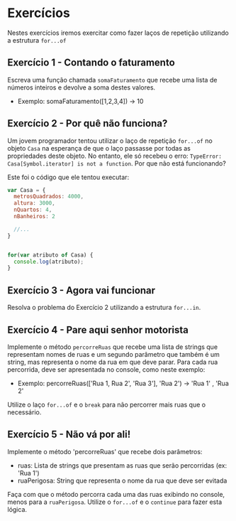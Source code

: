 # Exercícios

Nestes exercícios iremos exercitar como fazer laços de repetição utilizando a estrutura `for...of`

## Exercício 1 - Contando o faturamento
Escreva uma função chamada `somaFaturamento` que recebe uma lista de números inteiros e devolve a soma destes valores.

* Exemplo: somaFaturamento([1,2,3,4]) → 10

## Exercício 2 - Por quê não funciona?
Um jovem programador tentou utilizar o laço de repetição `for...of` no objeto `Casa` na esperança de que o laço passasse por todas as propriedades deste objeto. No entanto, ele só recebeu o erro: `TypeError: Casa[Symbol.iterator] is not a function`. Por que não está funcionando?

Este foi o código que ele tentou executar:
``` javascript
var Casa = {
  metrosQuadrados: 4000,
  altura: 3000,
  nQuartos: 4,
  nBanheiros: 2

  //...
}


for(var atributo of Casa) {
  console.log(atributo);
}
```

## Exercício 3 - Agora vai funcionar
Resolva o problema do Exercício 2 utilizando a estrutura `for...in`.

## Exercício 4 - Pare aqui senhor motorista
Implemente o método `percorreRuas` que recebe uma lista de strings que representam nomes de ruas e um segundo parâmetro que também é um string, mas representa o nome da rua em que deve parar. Para cada rua percorrida, deve ser apresentada no console, como neste exemplo:

* Exemplo: percorreRuas(['Rua 1, Rua 2', 'Rua 3'], 'Rua 2') → 'Rua 1' , 'Rua 2'

Utilize o laço `for...of` e o `break` para não percorrer mais ruas que o necessário.

## Exercício 5 - Não vá por ali!
Implemente o método 'percorreRuas' que recebe dois parâmetros:
- ruas: Lista de strings que presentam as ruas que serão percorridas (ex: 'Rua 1')
- ruaPerigosa: String que representa o nome da rua que deve ser evitada

Faça com que o método percorra cada uma das ruas exibindo no console, menos para a `ruaPerigosa`.
Utilize o `for...of` e o `continue` para fazer esta lógica.
